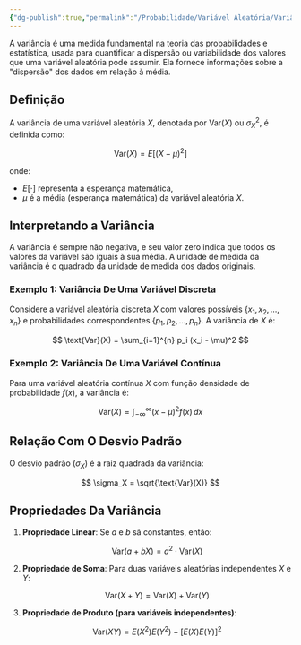 ```yaml
---
{"dg-publish":true,"permalink":"/Probabilidade/Variável Aleatória/Variância de uma Variável Aleatória/","dgPassFrontmatter":true,"created":"2025-04-01T09:55:32.475-03:00"}
---
```


A variância é uma medida fundamental na teoria das probabilidades e estatística, usada para quantificar a dispersão ou variabilidade dos valores que uma variável aleatória pode assumir. Ela fornece informações sobre a "dispersão" dos dados em relação à média.

## Definição

A variância de uma variável aleatória $X$, denotada por $\text{Var}(X)$ ou $\sigma^2_X$, é definida como:

$$
\text{Var}(X) = E[(X - \mu)^2]
$$

onde:

- $E[\cdot]$ representa a esperança matemática,
- $\mu$ é a média (esperança matemática) da variável aleatória $X$.

## Interpretando a Variância

A variância é sempre não negativa, e seu valor zero indica que todos os valores da variável são iguais à sua média. A unidade de medida da variância é o quadrado da unidade de medida dos dados originais.

### Exemplo 1: Variância De Uma Variável Discreta

Considere a variável aleatória discreta $X$ com valores possíveis $\{x_1, x_2, \ldots, x_n\}$ e probabilidades correspondentes $\{p_1, p_2, \ldots, p_n\}$. A variância de $X$ é:

$$
\text{Var}(X) = \sum_{i=1}^{n} p_i (x_i - \mu)^2
$$

### Exemplo 2: Variância De Uma Variável Contínua

Para uma variável aleatória contínua $X$ com função densidade de probabilidade $f(x)$, a variância é:

$$
\text{Var}(X) = \int_{-\infty}^{\infty} (x - \mu)^2 f(x) \, dx
$$

## Relação Com O Desvio Padrão

O desvio padrão ($\sigma_X$) é a raiz quadrada da variância:

$$
\sigma_X = \sqrt{\text{Var}(X)}
$$

## Propriedades Da Variância

1. **Propriedade Linear**: Se $a$ e $b$ sã constantes, então:

   $$
   \text{Var}(a + bX) = a^2 \cdot \text{Var}(X)
   $$

2. **Propriedade de Soma**: Para duas variáveis aleatórias independentes $X$ e $Y$:

   $$
   \text{Var}(X + Y) = \text{Var}(X) + \text{Var}(Y)
   $$

3. **Propriedade de Produto (para variáveis independentes)**:

   $$
   \text{Var}(XY) = E(X^2)E(Y^2) - [E(X)E(Y)]^2
   $$
